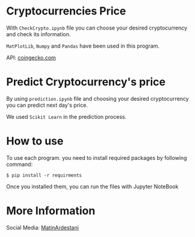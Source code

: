 # Cryptocurrencies Price

With ```CheckCrypto.ipynb``` file you can choose your desired cryptocurrency and check its information.

```MatPlotLib```, ```Numpy``` and ```Pandas``` have been used in this program.

API: [coingecko.com](https://www.coingecko.com)


# Predict Cryptocurrency's price

By using ```prediction.ipynb``` file and choosing your desired cryptocurrency you can predict next day's price.

We used ```Scikit Learn```  in the prediction process.

# How to use
To use each program. you need to install required packages by following command:
```
$ pip install -r requirments
```
Once you installed them, you can run the files with Jupyter NoteBook

# More Information
Social Media: [MatinArdestani](https://bioly.io/MatinArdestani)
